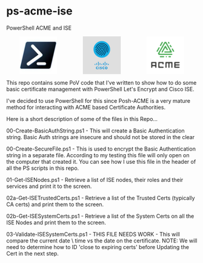 # ps-acme-ise
 PowerShell ACME and ISE

<div style="display: flex; justify-content: space-around;">
  <img src="images/ps.jpeg" alt="PowerShell logo" style="width: 100px; height: 100px;"/>
  <img src="images/cisco-ise.jpeg" alt="Cisco ISE logo" style="width: 100px; height: 100px;"/>
  <img src="images/acme.png" alt="ACME logo" style="width: 100px; height: 100px;"/>
</div>


This repo contains some PoV code that I've written to show how to do some basic certificate management with PowerShell Let's Encrypt and Cisco ISE. 

I've decided to use PowerShell for this since Posh-ACME is a very mature method for interacting with ACME based Certificate Authorities. 

Here is a short description of some of the files in this Repo...

00-Create-BasicAuthString.ps1 - This will create a Basic Authentication string.  Basic Auth strings are insecure and should not be stored in the clear

00-Create-SecureFile.ps1 - This is used to encrypt the Basic Authentication string in a separate file. According to my testing this file will only open on the computer that created it. You can see how I use this file in the header of all the PS scripts in this repo. 

01-Get-ISENodes.ps1 - Retrieve a list of ISE nodes, their roles and their services and print it to the screen. 

02a-Get-ISETrustedCerts.ps1 - Retrieve a list of the Trusted Certs (typically CA certs) and print them to the screen. 

02b-Get-ISESystemCerts.ps1 - Retrieve a list of the System Certs on all the ISE Nodes and print them to the screen. 

03-Validate-ISESystemCerts.ps1 - THIS FILE NEEDS WORK - This will compare the current date \ time vs the date on the certificate. 
NOTE: We will need to determine how to ID 'close to expiring certs' before Updating the Cert in the next step. 


